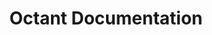 ---
title: Octant Documentation
description: Octant Documentation / Octant Docs
redirect_to:
- LATEST
---